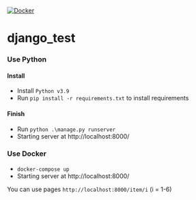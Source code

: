 [![Docker](https://github.com/Vombit/Device_Moving_View/actions/workflows/docker-image.yml/badge.svg)](https://github.com/Vombit/Device_Moving_View/actions/workflows/docker-image.yml)
# django_test


### Use Python
#### Install
* Install `Python v3.9`
* Run `pip install -r requirements.txt` to install requirements

#### Finish
* Run `python .\manage.py runserver`
* Starting server at http://localhost:8000/



### Use Docker
* `docker-compose up`
* Starting server at http://localhost:8000/




You can use pages `http://localhost:8000/item/i` 
(i = 1-6)
